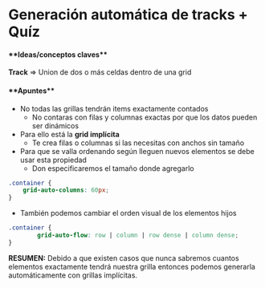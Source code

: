 
# Generación automática de tracks + Quíz

<h4>**Ideas/conceptos claves**</h4>

**Track** ⇒ Union de dos o más celdas dentro de una grid

<h4>**Apuntes**</h4>

-   No todas las grillas tendrán items exactamente contados
    -   No contaras con filas y columnas exactas por que los datos pueden ser dinámicos
-   Para ello está la **grid implícita**
    -   Te crea filas o columnas si las necesitas con anchos sin tamaño
-   Para que se valla ordenando según lleguen nuevos elementos se debe usar esta propiedad
    -   Don especificaremos el tamaño donde agregarlo

```css
.container {
	grid-auto-columns: 60px;
}
```

-   También podemos cambiar el orden visual de los elementos hijos

```css
.container {
		grid-auto-flow: row | column | row dense | column dense;
}
```

**RESUMEN:** Debido a que existen casos que nunca sabremos cuantos elementos exactamente tendrá nuestra grilla entonces podemos generarla automáticamente con grillas implícitas.
